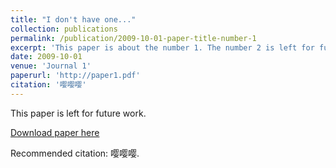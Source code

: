 ```yaml
---
title: "I don't have one..."
collection: publications
permalink: /publication/2009-10-01-paper-title-number-1
excerpt: 'This paper is about the number 1. The number 2 is left for future work.'
date: 2009-10-01
venue: 'Journal 1'
paperurl: 'http://paper1.pdf'
citation: '嘤嘤嘤'
---
```

This paper is left for future work.

[Download paper here](http://a.pdf)

Recommended citation: 嘤嘤嘤.
